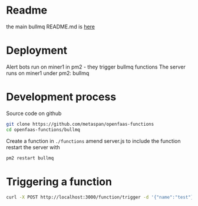 # Readme

the main bullmq README.md is [here](../README.md)

# Deployment

Alert bots run on miner1 in pm2 - they trigger bullmq functions
The server runs on miner1 under pm2: bullmq

# Development process

Source code on github
```bash
git clone https://github.com/metaspan/openfaas-functions
cd openfaas-functions/bullmq
```

Create a function in `./functions`
amend server.js to include the function
restart the server with 

```bash
pm2 restart bullmq
```

# Triggering a function

```bash
curl -X POST http://localhost:3000/function/trigger -d '{"name":"test"}'
```
